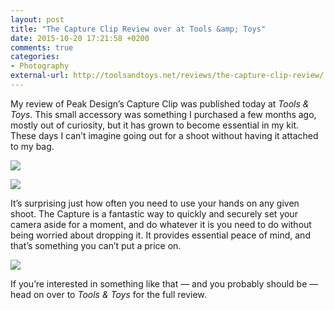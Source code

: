 ```yaml
---
layout: post
title: "The Capture Clip Review over at Tools &amp; Toys"
date: 2015-10-20 17:21:58 +0200
comments: true
categories: 
- Photography
external-url: http://toolsandtoys.net/reviews/the-capture-clip-review/
---
```


My review of Peak Design’s Capture Clip was published today at _Tools & Toys_. This small accessory was something I purchased a few months ago, mostly out of curiosity, but it has grown to become essential in my kit. These days I can’t imagine going out for a shoot without having it attached to my bag.

<p class="full-width"><img src="https://farm1.staticflickr.com/585/22146447120_8c153b682a_o.jpg"/></p>

<p class="full-width"><img src="https://farm6.staticflickr.com/5814/22321466132_f9d8cce057_o.jpg"/></p>

It’s surprising just how often you need to use your hands on any given shoot. The Capture is a fantastic way to quickly and securely set your camera aside for a moment, and do whatever it is you need to do without being worried about dropping it. It provides essential peace of mind, and that’s something you can’t put a price on.

<p class="full-width"><img src="https://farm1.staticflickr.com/729/21711717674_306aa323fe_o.jpg"/></p>

If you’re interested in something like that — and you probably should be — head on over to _Tools & Toys_ for the full review.